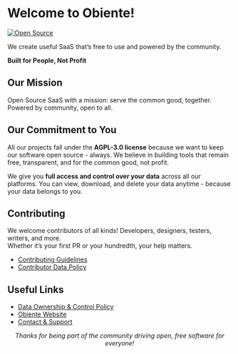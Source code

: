 # Welcome to Obiente!

[![Open Source](https://img.shields.io/badge/Open%20Source-AGPLv3-brightgreen)](https://www.gnu.org/licenses/agpl-3.0)

We create useful SaaS that’s free to use and powered by the community.

**Built for People, Not Profit**

## Our Mission

Open Source SaaS with a mission: serve the common good, together.  
Powered by community, open to all.

## Our Commitment to You

All our projects fall under the **AGPL-3.0 license** because we want to keep our software open source - always. We believe in building tools that remain free, transparent, and for the common good, not profit.

We give you **full access and control over your data** across all our platforms. You can view, download, and delete your data anytime - because your data belongs to you.

## Contributing

We welcome contributors of all kinds! Developers, designers, testers, writers, and more.  
Whether it’s your first PR or your hundredth, your help matters.

- [Contributing Guidelines](https://github.com/obiente/.github/blob/main/CONTRIBUTING.md)
- [Contributor Data Policy](https://github.com/obiente/policies/blob/main/CONTRIBUTING-DATA.md)

## Useful Links
- [Data Ownership & Control Policy](https://github.com/obiente/policies/blob/main/DATA_POLICY.md)  
- [Obiente Website](https://obiente.com)  
- [Contact & Support](mailto:support@obiente.com)  

<p align="center"><i>Thanks for being part of the community driving open, free software for everyone!</i></p>
